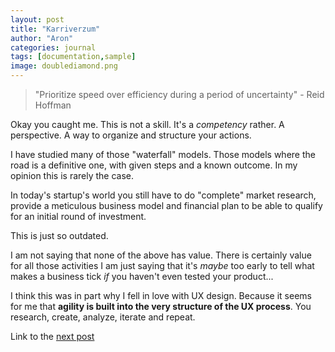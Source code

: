 ```yaml
---
layout: post
title: "Karriverzum"
author: "Aron"
categories: journal
tags: [documentation,sample]
image: doublediamond.png
---
```


> "Prioritize speed over efficiency during a period of uncertainty" - Reid Hoffman 

Okay you caught me. This is not a skill. It's a *competency* rather. A perspective. A way to organize and structure your actions.

I have studied many of those "waterfall" models. Those models where the road is a definitive one, with given steps and a known outcome. In my opinion this is rarely the case. 

In today's startup's world you still have to do "complete" market research, provide a meticulous business model and financial plan to be able to qualify for an initial round of investment.

This is just so outdated.

I am not saying that none of the above has value. There is certainly value for all those activities I am just saying that it's *maybe* too early to tell what makes a business tick *if* you haven't even tested your product...

I think this was in part why I fell in love with UX design. Because it seems for me that **agility is built into the very structure of the UX process**. You research, create, analyze, iterate and repeat.

Link to the [next post](https://aronuxui.github.io/understanding-trends)
